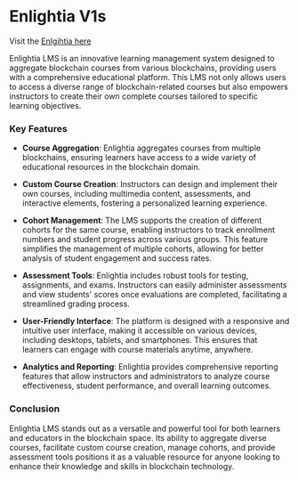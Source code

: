 # Enlightia V1s

Visit the [Enlgihtia here](https://v1.lms.livesoftwaredeveloper.com/)

Enlightia LMS is an innovative learning management system designed to aggregate blockchain courses from various blockchains, providing users with a comprehensive educational platform. This LMS not only allows users to access a diverse range of blockchain-related courses but also empowers instructors to create their own complete courses tailored to specific learning objectives.

### Key Features

- **Course Aggregation**: Enlightia aggregates courses from multiple blockchains, ensuring learners have access to a wide variety of educational resources in the blockchain domain.

- **Custom Course Creation**: Instructors can design and implement their own courses, including multimedia content, assessments, and interactive elements, fostering a personalized learning experience.

- **Cohort Management**: The LMS supports the creation of different cohorts for the same course, enabling instructors to track enrollment numbers and student progress across various groups. This feature simplifies the management of multiple cohorts, allowing for better analysis of student engagement and success rates.

- **Assessment Tools**: Enlightia includes robust tools for testing, assignments, and exams. Instructors can easily administer assessments and view students' scores once evaluations are completed, facilitating a streamlined grading process.

- **User-Friendly Interface**: The platform is designed with a responsive and intuitive user interface, making it accessible on various devices, including desktops, tablets, and smartphones. This ensures that learners can engage with course materials anytime, anywhere.

- **Analytics and Reporting**: Enlightia provides comprehensive reporting features that allow instructors and administrators to analyze course effectiveness, student performance, and overall learning outcomes.

### Conclusion

Enlightia LMS stands out as a versatile and powerful tool for both learners and educators in the blockchain space. Its ability to aggregate diverse courses, facilitate custom course creation, manage cohorts, and provide assessment tools positions it as a valuable resource for anyone looking to enhance their knowledge and skills in blockchain technology.